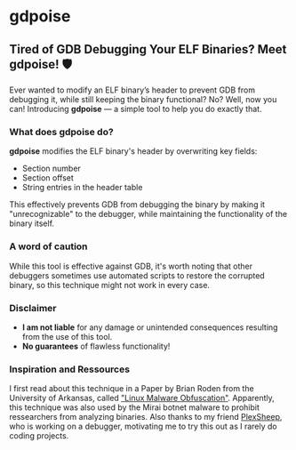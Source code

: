# gdpoise

## Tired of GDB Debugging Your ELF Binaries? Meet **gdpoise**! 🛡️

Ever wanted to modify an ELF binary’s header to prevent GDB from debugging it, while still keeping the binary functional? No? Well, now you can! Introducing **gdpoise** — a simple tool to help you do exactly that.

### What does **gdpoise** do?

**gdpoise** modifies the ELF binary's header by overwriting key fields:  
- Section number  
- Section offset  
- String entries in the header table  

This effectively prevents GDB from debugging the binary by making it "unrecognizable" to the debugger, while maintaining the functionality of the binary itself. 

### A word of caution

While this tool is effective against GDB, it's worth noting that other debuggers sometimes use automated scripts to restore the corrupted binary, so this technique might not work in every case.

### Disclaimer

- **I am not liable** for any damage or unintended consequences resulting from the use of this tool.
- **No guarantees** of flawless functionality!

### Inspiration and Ressources

I first read about this technique in a Paper by Brian Roden from the University of Arkansas, called ["Linux Malware Obfuscation"](https://scholarworks.uark.edu/csceuht/112/). Apparently,
this technique was also used by the Mirai botnet malware to prohibit ressearchers from analyzing binaries. Also thanks to my friend [PlexSheep](https://github.com/PlexSheep), who is working on a debugger, motivating me to try this out as I rarely do coding projects.
